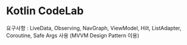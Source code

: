 # Kotlin CodeLab

요구사항 : LiveData, Observing, NavGraph, ViewModel, Hilt, ListAdapter, Coroutine, Safe Args 사용 (MVVM Design Pattern 이용)  